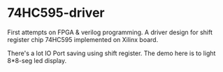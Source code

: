 # 74HC595-driver
First attempts on FPGA &amp; verilog programming. A driver design for shift register chip 74HC595 implemented on Xilinx board.

There's a lot IO Port saving using shift register. The demo here is to light 8*8-seg led display.